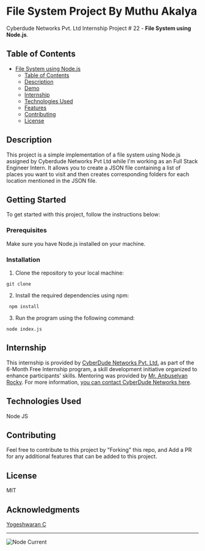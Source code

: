 # File System Project By Muthu Akalya 

Cyberdude Networks Pvt. Ltd Internship Project # 22 - **File System using Node.js**.

## Table of Contents
- [File System using Node.js](#file-system-using-node.js)
  - [Table of Contents](#table-of-contents)
  - [Description](#description)
  - [Demo](#demo)
  - [Internship](#internship)
  - [Technologies Used](#technologies-used)
  - [Features](#features)
  - [Contributing](#contributing)
  - [License](#license)

## Description

 This project is a simple implementation of a file system using Node.js  assigned by Cyberdude Networks Pvt Ltd while I'm working as an Full Stack Engineer Intern. It allows you to create a JSON file containing a list of places you want to visit and then creates corresponding folders for each location mentioned in the JSON file.



 ## Getting Started

To get started with this project, follow the instructions below:

### Prerequisites

Make sure you have Node.js installed on your machine.

### Installation

1. Clone the repository to your local machine:

``` 
git clone  
```

2. Install the required dependencies using npm:

```
 npm install 
 ```
3. Run the program using the following command:
```
node index.js
```


## Internship

This internship is provided by [CyberDude Networks Pvt. Ltd.](https://youtube.com/cyberdudenetworks) as part of the 6-Month Free Internship program, a skill development initiative organized to enhance participants' skills. Mentoring was provided by [Mr. Anbuselvan Rocky](https://instagram.com/anbuselvanrocky). For more information, [you can contact CyberDude Networks here](https://cyberdudenetworks.com).

## Technologies Used

Node JS


## Contributing

Feel free to contribute to this project by "Forking" this repo, and Add a PR for any additional features that can be added to this project.

## License

MIT

## Acknowledgments

[Yogeshwaran C](https://github.com/yogesh7401)

<!-- | Resources | Links |
|--|--|
| Color Pallet | colorhunt.co | --> 


---


![Node Current](https://img.shields.io/node/v/:20.11.1LTS)
